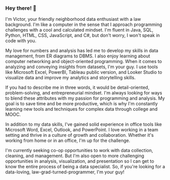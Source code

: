 ### Hey there! 👋


I'm Victor, your friendly neighborhood data enthusiast with a law background. I'm like a computer in the sense that I approach programming challenges with a cool and calculated mindset. I'm fluent in Java, SQL, Python, HTML, CSS, JavaScript, and C#, but don't worry, I won't speak in code with you.

My love for numbers and analysis has led me to develop my skills in data management, from ER diagrams to DBMS. I also enjoy learning about computer networking and object-oriented programming. When it comes to analyzing and conveying insights from datasets, I'm your guy. I use tools like Microsoft Excel, PowerBI, Tableau public version, and Looker Studio to visualize data and improve my analytics and storytelling skills.

If you had to describe me in three words, it would be detail-oriented, problem-solving, and entrepreneurial mindset. I'm always looking for ways to blend these attributes with my passion for programming and analysis. My goal is to save time and be more productive, which is why I'm constantly learning new tools and techniques for complex data through college and MOOC.

In addition to my data skills, I've gained solid experience in office tools like Microsoft Word, Excel, Outlook, and PowerPoint. I love working in a team setting and thrive in a culture of growth and collaboration. Whether it's working from home or in an office, I'm up for the challenge.

I'm currently seeking co-op opportunities to work with data collection, cleaning, and management. But I'm also open to more challenging opportunities in analysis, visualization, and presentation so I can get to know the entire process of being a data specialist. So, if you're looking for a data-loving, law-grad-turned-programmer, I'm your guy!
